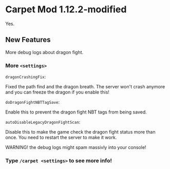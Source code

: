 # Carpet Mod 1.12.2-modified
Yes.

## New Features

More debug logs about dragon fight.

### More `<settings>`

`dragonCrashingFix`: 

Fixed the path find and the dragon breath. The server won't crash anymore and you can freeze the dragon if you enable this!


`doDragonFightNBTTagSave`: 

Enable this to prevent the dragon fight NBT tags from being saved.


`autoDisableLegacyDragonFightScan`: 

Disable this to make the game check the dragon fight status more than once. You need to restart the server to make it work.

WARNING! the debug logs might spam massivly into your console!

### **Type `/carpet <settings>` to see more info!**
